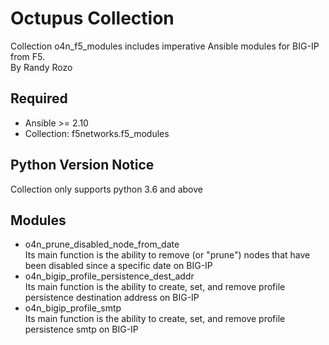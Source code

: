 # Octupus Collection

Collection o4n_f5_modules includes imperative Ansible modules for BIG-IP from F5.  
By Randy Rozo

## Required

- Ansible >= 2.10  
- Collection: f5networks.f5_modules

## Python Version Notice  

Collection only supports python 3.6 and above  

## Modules

- o4n_prune_disabled_node_from_date  
  Its main function is the ability to remove (or "prune") nodes that have been disabled since a specific date on BIG-IP  
- o4n_bigip_profile_persistence_dest_addr  
  Its main function is the ability to create, set, and remove profile persistence destination address on BIG-IP  
- o4n_bigip_profile_smtp  
  Its main function is the ability to create, set, and remove profile persistence smtp on BIG-IP  
